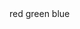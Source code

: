 <!DOCTYPE html>
<html lang="en">
<head>
  <title>Hello,world!</title>
</head>
<body>
    red
    green
    blue
</body>
</html>

